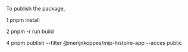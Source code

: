 To publish the package,

1 pnpm install

2 pnpm -r run build

4 pnpm publish --filter @merijnkoppes/mip-histoire-app --acces public